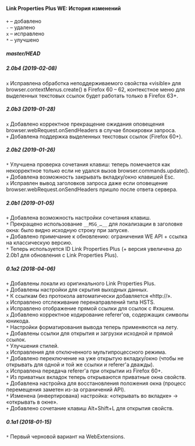 ﻿#### Link Properties Plus WE: История изменений

`+` – добавлено<br>
`-` – удалено<br>
`x` – исправлено<br>
`*` – улучшено<br>

##### master/HEAD
##### 2.0b4 (2019-02-08)
`x` Исправлена обработка неподдерживаемого свойства «visible» для browser.contextMenus.create() в Firefox 60 – 62, контекстное меню для выделенных текстовых ссылок будет работать только в Firefox 63+.<br>

##### 2.0b3 (2019-01-28)
`x` Добавлено корректное прекращение ожидания оповещения browser.webRequest.onSendHeaders в случае блокировки запроса.<br>
`+` Добавлена поддержка выделенных текстовых ссылок (Firefox 60+).<br>

##### 2.0b2 (2019-01-26)
`*` Улучшена проверка сочетания клавиш: теперь помечается как некорректное только если не удался вызов browser.commands.update().<br>
`+` Добавлена возможность закрывать вкладку/окно клавишей Esc.<br>
`x` Исправлен вывод заголовков запроса даже если оповещение browser.webRequest.onSendHeaders пришло после ответа сервера.<br>

##### 2.0b1 (2019-01-05)
`+` Добавлена возможность настройки сочетания клавиш.<br>
`*` Прекращено использование `__MSG_…__` для локализации в заголовке окна: было видно исходную строку при запуске.<br>
`+` Добавлено примечание к обновлению: ограничения WE API + ссылка на классическую версию.<br>
`*` Теперь используется ID Link Properties Plus (+ версия увеличена до 2.0b1 для обновления с Link Properties Plus).<br>

##### 0.1a2 (2018-04-06)
`+` Добавлены локали из оригинального Link Properties Plus.<br>
`+` Добавлены настройки для скрытия выходных данных.<br>
`*` К ссылкам без протокола автоматически добавляется «http://».<br>
`x` Исправлено отслеживание перенаправлений типа HSTS.<br>
`x` Исправлено отображение прямой ссылки для ссылок с #хэшем.<br>
`x` Добавлено корректное кодирование referer'ов, содержащих символы юникода.<br>
`*` Настройки форматирования вывода теперь применяются на лету.<br>
`+` Добавлены ссылки для открытия и загрузки исходной и прямой ссылок.<br>
`*` Улучшения стилей.<br>
`x` Исправления для отключенного мультипроцессного режима.<br>
`*` Добавлено переключение на уже открытую вкладку/окно (чтобы не открывать для одной и той же ссылки и referer'а дважды).<br>
`x` Исправлена передача referer'а при открытии из  Firefox 60+.<br>
`*` Из приватных вкладок теперь открываются приватные окна свойств.<br>
`+` Добавлена настройка для восстановления положения окна (процесс перемещения заметен из-за ограничений API).<br>
`*` Изменена (инвертирована) настройка: «открывать во вкладке» → «открывать в окне».<br>
`+` Добавлено сочетание клавиш Alt+Shift+L для открытия свойств.<br>

##### 0.1a1 (2018-01-15)
`*` Первый черновой вариант на WebExtensions.<br>